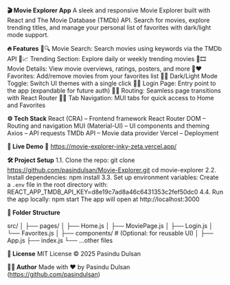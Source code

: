 **🎬 Movie Explorer App**
A sleek and responsive Movie Explorer built with React and The Movie Database (TMDb) API. Search for movies, explore trending titles, and manage your personal list of favorites with dark/light mode support.

**🔥 Features**
🔍 Movie Search: Search movies using keywords via the TMDb API
📈 Trending Section: Explore daily or weekly trending movies
🎞️ Movie Details: View movie overviews, ratings, posters, and more
❤️ Favorites: Add/remove movies from your favorites list
🌙 Dark/Light Mode Toggle: Switch UI themes with a single click
🔐 Login Page: Entry point to the app (expandable for future auth)
🔁 Routing: Seamless page transitions with React Router
🧭 Tab Navigation: MUI tabs for quick access to Home and Favorites

**⚙️ Tech Stack**
React (CRA) – Frontend framework
React Router DOM – Routing and navigation
MUI (Material-UI) – UI components and theming
Axios – API requests
TMDb API – Movie data provider
Vercel – Deployment

**🚀 Live Demo**
🔗 https://movie-explorer-inky-zeta.vercel.app/

**🛠️ Project Setup**
1.1. Clone the repo:
   git clone https://github.com/pasindulsan/Movie-Explorer.git
   cd movie-explorer
2.2. Install dependencies:
   npm install
3.3. Set up environment variables:
   Create a `.env` file in the root directory with:
   REACT_APP_TMDB_API_KEY=d8e19c7ad8a46c6431353c2fef50dc0
4.4. Run the app locally:
   npm start
   The app will open at http://localhost:3000
   
**📁 Folder Structure**

src/
│
├── pages/
│   ├── Home.js
│   ├── MoviePage.js
│   ├── Login.js
│   └── Favorites.js
│
├── components/   # (Optional: for reusable UI)
│
├── App.js
├── index.js
└── ...other files

**📜 License**
MIT License
© 2025 Pasindu Dulsan

**🙋‍♂️ Author**
Made with ❤️ by Pasindu Dulsan (https://github.com/pasindulsan)
